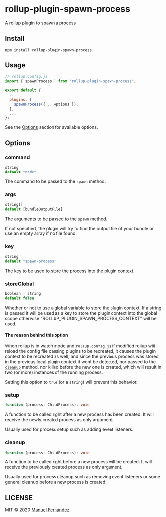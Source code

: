 # rollup-plugin-spawn-process

A rollup plugin to spawn a process

## Install

```bash
npm install rollup-plugin-spawn-process
```

## Usage

```javascript
// rollup.config.js
import { spawnProcess } from 'rollup-plugin-spawn-process';

export default {
  ...
  plugins: [
    spawnProcess({ ...options }),
  ],
  ...
};
```

See the [Options](#options) section for available options.

## Options

### command

```typescript
string
default "node"
```

The command to be passed to the `spawn` method.

### args

```typescript
string[]
default [bundleOutputFile]
```

The arguments to be passed to the `spawn` method.

If not specified, the plugin will try to find the output file of your bundle or use an empty array if no file found.

### key

```typescript
string
default "spawn-process"
```

The key to be used to store the process into the plugin context.

### storeGlobal

```typescript
boolean | string
default false
```

Whether or not to use a global variable to store the plugin context. If a string is passed it will be used as a key to store the plugin context into the global scope otherwise "ROLLUP_PLUGIN_SPAWN_PROCESS_CONTEXT" will be used.

#### The reason behind this option

When rollup is in watch mode and `rollup.config.js` if modified rollup will reload the config file causing plugins to be recreated, it causes the plugin context to be recreated as well, and since the previous process was stored in the previous local plugin context it wont be detected, nor passed to the [`cleanup`](#cleanup) method, nor killed before the new one is created, which will result in two (or more) instances of the running process.

Setting this option to `true` (or a `string`) will prevent this behavior.

### setup

```typescript
function (process: ChildProcess): void
```

A function to be called right after a new process has been created. It will receive the newly created process as only argument.

Usually used for process setup such as adding event listeners.

### cleanup

```typescript
function (process: ChildProcess): void
```

A function to be called right before a new process will be created. It will receive the previously created process as only argument.

Usually used for process cleanup such as removing event listeners or some general cleanup before a new process is created.

## LICENSE

MIT &copy; 2020 [Manuel Fernández](https://github.com/manferlo81)
